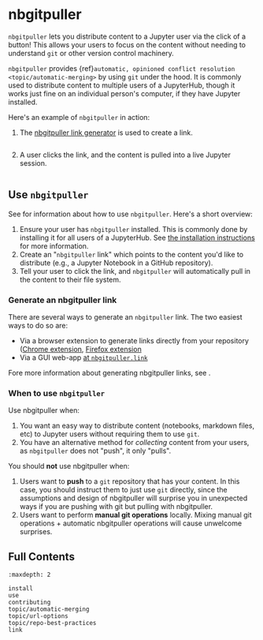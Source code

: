 # nbgitpuller

`nbgitpuller` lets you distribute content to a Jupyter user via the click of a button!
This allows your users to focus on the content without needing to understand `git`
or other version control machinery.

`nbgitpuller` provides {ref}`automatic, opinioned conflict resolution <topic/automatic-merging>`
by using `git` under the hood.
It is commonly used to distribute content to multiple users of a JupyterHub, though it works just fine on an individual person's computer, if they have Jupyter installed.

Here's an example of `nbgitpuller` in action:

1. The [nbgitpuller link
   generator](https://jupyterhub.github.io/nbgitpuller/link) is used to create a
   link.

   ```{image} _static/nbgitpuller-link-generator.png

   ```

2. A user clicks the link, and the content is pulled into a live Jupyter session.

   ```{image} _static/nbgitpuller-demo.gif

   ```

## Use `nbgitpuller`

See [](use.md) for information about how to use `nbgitpuller`.
Here's a short overview:

1. Ensure your user has `nbgitpuller` installed. This is commonly done by installing it for all users of a JupyterHub. See [the installation instructions](install.rst) for more information.
2. Create an "`nbgitpuller` link" which points to the content you'd like to distribute (e.g., a Jupyter Notebook in a GitHub repository).
3. Tell your user to click the link, and `nbgitpuller` will automatically pull in the content to their file system.

### Generate an nbgitpuller link

There are several ways to generate an `nbgitpuller` link.
The two easiest ways to do so are:

- Via a browser extension to generate links directly from your repository ([Chrome extension](https://chrome.google.com/webstore/detail/nbgitpuller-link-generato/hpdbdpklpmppnoibabdkkhnfhkkehgnc), [Firefox extension](https://addons.mozilla.org/en-US/firefox/addon/nbgitpuller-link-generator/?utm_source=addons.mozilla.org&utm_medium=referral&utm_content=search)
- Via a GUI web-app [at `nbgitpuller.link`](http://nbgitpuller.link)

Fore more information about generating nbgitpuller links, see [](use.md).

### When to use `nbgitpuller`

Use nbgitpuller when:

1. You want an easy way to distribute content (notebooks, markdown files, etc) to Jupyter users without requiring them to use `git`.
2. You have an alternative method for _collecting_ content from your users, as `nbgitpuller` does not "push", it only "pulls".

You should **not** use nbgitpuller when:

1. Users want to **push** to a `git` repository that has your content.
   In this case, you should instruct them to just use `git` directly,
   since the assumptions and design of nbgitpuller will surprise you in
   unexpected ways if you are pushing with git but pulling with nbgitpuller.
2. Users want to perform **manual git operations** locally.
   Mixing manual git operations + automatic nbgitpuller operations will
   cause unwelcome surprises.

## Full Contents

```{toctree}
:maxdepth: 2

install
use
contributing
topic/automatic-merging
topic/url-options
topic/repo-best-practices
link
```
